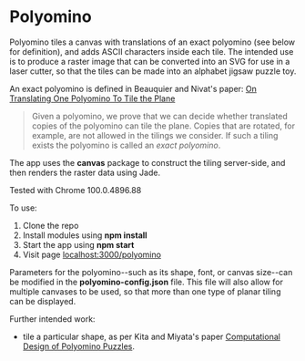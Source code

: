 # Polyomino

Polyomino tiles a canvas with translations of an exact polyomino (see below for definition), and adds ASCII characters inside each tile.  The intended use is to produce a raster image that can be converted into an SVG for use in a laser cutter, so that the tiles can be made into an alphabet jigsaw puzzle toy.

An exact polyomino is defined in Beauquier and Nivat's paper:
[On Translating One Polyomino To Tile the Plane](https://link.springer.com/content/pdf/10.1007/BF02574705.pdf)

> Given a polyomino, we prove that we can decide whether translated copies
> of the polyomino can tile the plane. Copies that are rotated, for example, are not
> allowed in the tilings we consider. If such a tiling exists the polyomino is called an
> *exact polyomino*. 

The app uses the **canvas** package to construct the tiling server-side, and then renders the raster data using Jade. 

Tested with Chrome 100.0.4896.88

To use:

1. Clone the repo
2. Install modules using **npm install**
3. Start the app using **npm start**
4. Visit page [localhost:3000/polyomino](localhost:3000/polyomino)

Parameters for the polyomino--such as its shape, font, or canvas size--can be modified in the **polyomino-config.json** file.  This file will also allow for multiple canvases to be used, so that more than one type of planar tiling can be displayed.

Further intended work:

* tile a particular shape, as per Kita and Miyata's paper [Computational Design of Polyomino Puzzles](https://naokita.xyz/projects/PolyominoPuzzles/index.html).